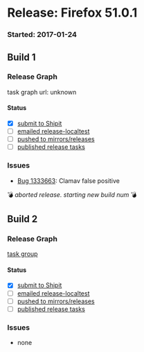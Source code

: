 # Release: Firefox 51.0.1

### Started: 2017-01-24

## Build 1

### Release Graph
task graph url: unknown

#### Status
- [x] [submit to Shipit](https://wiki.mozilla.org/Release:Release_Automation_on_Mercurial:Starting_a_Release#Submit_to_Ship_It)
- [ ] [emailed release-localtest](../how-tos/relpro.md#1-email-drivers-re-release-live-on-test-channel)
- [ ] [pushed to mirrors/releases](../how-tos/relpro.md#2-push-to-releases-dir-mirrors)
- [ ] [published release tasks](../how-tos/relpro.md#3-publish-release)

### Issues
- [Bug 1333663](https://bugzil.la/1333663): Clamav false positive

:bomb: _aborted release. starting new build num_ :bomb:

## Build 2

### Release Graph
[task group](https://tools.taskcluster.net/push-inspector/#/xVfnt7WOT6ebJYioCXsiZA)

#### Status
- [x] [submit to Shipit](https://wiki.mozilla.org/Release:Release_Automation_on_Mercurial:Starting_a_Release#Submit_to_Ship_It)
- [ ] [emailed release-localtest](../how-tos/relpro.md#1-email-drivers-re-release-live-on-test-channel)
- [ ] [pushed to mirrors/releases](../how-tos/relpro.md#2-push-to-releases-dir-mirrors)
- [ ] [published release tasks](../how-tos/relpro.md#3-publish-release)

### Issues
- none


